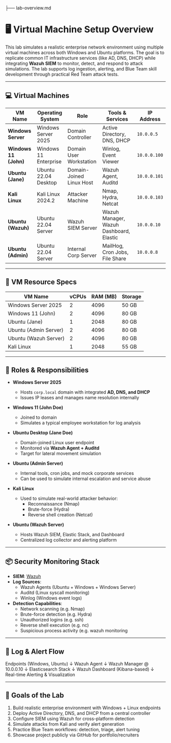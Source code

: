 ├── lab-overview.md

# 🖥️ Virtual Machine Setup Overview

This lab simulates a realistic enterprise network environment using multiple virtual machines across both Windows and Ubuntu platforms. The goal is to replicate common IT infrastructure services (like AD, DNS, DHCP) while integrating **Wazuh SIEM** to monitor, detect, and respond to attack simulations. The lab supports log ingestion, alerting, and Blue Team skill development through practical Red Team attack tests.

---

## 💻 Virtual Machines

| VM Name               | Operating System       | Role                     | Tools & Services                           | IP Address     |
|----------------------|------------------------|--------------------------|---------------------------------------------|----------------|
| **Windows Server**    | Windows Server 2025    | Domain Controller         | Active Directory, DNS, DHCP                 | `10.0.0.5`     |
| **Windows 11 (John)** | Windows 11 Enterprise  | Domain User Workstation   | Winlog, Event Viewer                        | `10.0.0.100`   |
| **Ubuntu (Jane)**     | Ubuntu 22.04 Desktop   | Domain-Joined Linux Host  | Wazuh Agent, Auditd                         | `10.0.0.101`   |
| **Kali Linux**        | Kali Linux 2024.2      | Attacker Machine          | Nmap, Hydra, Netcat                         | `10.0.0.103`   |
| **Ubuntu (Wazuh)**    | Ubuntu 22.04 Server    | Wazuh SIEM Server         | Wazuh Manager, Wazuh Dashboard, Elastic     | `10.0.0.10`    |
| **Ubuntu (Admin)**    | Ubuntu 22.04 Server    | Internal Corp Server      | MailHog, Cron Jobs, File Share              | `10.0.0.8`     |

---


## 🧰 VM Resource Specs

| VM Name               | vCPUs | RAM (MB) | Storage |
|-----------------------|-------|----------|---------|
| Windows Server 2025   | 2     | 4096     | 50 GB   |
| Windows 11 (John)     | 2     | 4096     | 80 GB   |
| Ubuntu (Jane)         | 1     | 2048     | 80 GB   |
| Ubuntu (Admin Server) | 2     | 4096     | 80 GB   |
| Ubuntu (Wazuh Server) | 2     | 4096     | 80 GB   |
| Kali Linux            | 1     | 2048     | 55 GB   |

---

## 🔧 Roles & Responsibilities

- **Windows Server 2025**
  - Hosts `corp.local` domain with integrated **AD, DNS, and DHCP**
  - Issues IP leases and manages name resolution internally

- **Windows 11 (John Doe)**
  - Joined to domain
  - Simulates a typical employee workstation for log analysis

- **Ubuntu Desktop (Jane Doe)**
  - Domain-joined Linux user endpoint
  - Monitored via **Wazuh Agent + Auditd**
  - Target for lateral movement simulation

- **Ubuntu (Admin Server)**
  - Internal tools, cron jobs, and mock corporate services
  - Can be used to simulate internal escalation and service abuse

- **Kali Linux**
  - Used to simulate real-world attacker behavior:
    - Reconnaissance (Nmap)
    - Brute-force (Hydra)
    - Reverse shell creation (Netcat)

- **Ubuntu (Wazuh Server)**
  - Hosts Wazuh SIEM, Elastic Stack, and Dashboard
  - Centralized log collector and alerting platform

---

## 📦 Security Monitoring Stack

- **SIEM**: [Wazuh](https://wazuh.com/)
- **Log Sources**:
  - Wazuh Agents (Ubuntu + Windows + Windows Server)
  - Auditd (Linux syscall monitoring)
  - Winlog (Windows event logs)
- **Detection Capabilities**:
  - Network scanning (e.g. Nmap)
  - Brute-force detection (e.g. Hydra)
  - Unauthorized logins (e.g. ssh)
  - Reverse shell execution (e.g. nc)
  - Suspicious process activity (e.g. wazuh monitoring

---

## 🔄 Log & Alert Flow

Endpoints (Windows, Ubuntu)
↓
Wazuh Agent
↓
Wazuh Manager @ 10.0.0.10
↓
Elasticsearch Stack
↓
Wazuh Dashboard (Kibana-based)
↓
Real-time Alerting & Visualization

---

## 🎯 Goals of the Lab

1. Build realistic enterprise environment with Windows + Linux endpoints
2. Deploy Active Directory, DNS, and DHCP from a central controller
3. Configure SIEM using Wazuh for cross-platform detection
4. Simulate attacks from Kali and verify alert generation
5. Practice Blue Team workflows: detection, triage, alert tuning
6. Showcase project publicly via GitHub for portfolio/recruiters
